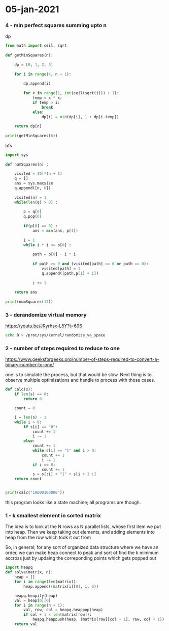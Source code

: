 # 05-jan-2021

### 4 - min perfect squares summing upto n

dp
```python
from math import ceil, sqrt
 
def getMinSquares(n):
 
    dp = [0, 1, 2, 3]
 
    for i in range(4, n + 1):
         
        dp.append(i)
 
        for x in range(1, int(ceil(sqrt(i))) + 1):
            temp = x * x;
            if temp > i:
                break
            else:
                dp[i] = min(dp[i], 1 + dp[i-temp])
 
    return dp[n]
 
print(getMinSquares(6))
```


bfs
```python
import sys
 
def numSquares(n) : 
 
    visited = [0]*(n + 1) 
    q = []
    ans = sys.maxsize
    q.append([n, 0])
     
    visited[n] = 1
    while(len(q) > 0) :
         
        p = q[0]
        q.pop(0)
     
        if(p[0] == 0) :
            ans = min(ans, p[1])
     
        i = 1
        while i * i <= p[0] :
           
            path = p[0] - i * i
         
            if path >= 0 and (visited[path] == 0 or path == 0):
                visited[path] = 1         
                q.append([path,p[1] + 1])
             
            i += 1
     
    return ans
 
print(numSquares(12))
```

### 3 - derandomize virtual memory

https://youtu.be/JRyrhsx-L5Y?t=696

```bash
echo 0 > /proc/sys/kernel/randomize_va_space
```


### 2 - number of steps required to reduce to one

https://www.geeksforgeeks.org/number-of-steps-required-to-convert-a-binary-number-to-one/

one is to simulate the process, but that would be slow. Next thing is to observe multiple optimizations and handle to process with those cases. 

```python
def calc(s):
    if len(s) == 0:
        return 0

    count = 0

    i = len(s) - 1
    while i > 0:
        if s[i] == "0":
            count += 1
            i -= 1
        else:
            count += 1
            while s[i] == "1" and i > 0:
                count += 1
                i -= 1
            if i == 0:
                count += 1
            s = s[:i] + "1" + s[i + 1 :]
    return count


print(calc("10000100000"))
```

this program looks like a state machine; all programs are though.

### 1 - k smallest element in sorted matrix

The idea is to look at the N rows as N parallel lists, whose first item we put into heap. Then we keep taking out elements, and adding elements into heap from the row which took it out from

So, in general; for any sort of organized data structure where we have an order, we can make heap connect to peak and sort of find the k minimum accross just by updaing the correponding points which gets popped out

```python
import heapq
def solve(matrix, n):
    heap = []
    for i in range(len(matrix)):
        heap.append((matrix[i][0], i, 0))

    heapq.heapify(heap)
    val = heap[0][0]
    for i in range(n + 1):
        val, row, col = heapq.heappop(heap)
        if col + 1 < len(matrix[row]):
            heapq.heappush(heap, (matrix[row][col + 1], row, col + 1))
    return val
